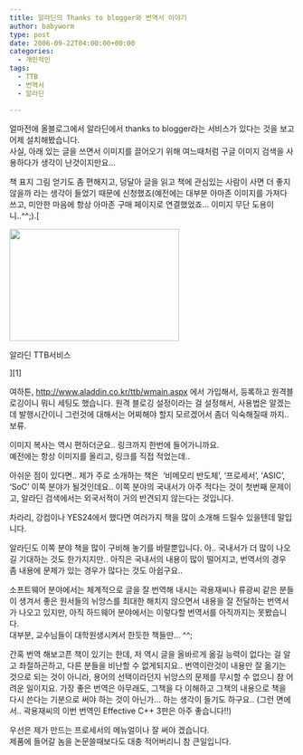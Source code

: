 ```yaml
---
title: 알라딘의 Thanks to blogger와 번역서 이야기
author: babyworm
type: post
date: 2006-09-22T04:00:00+00:00
categories:
  - 개인적인
tags:
  - TTB
  - 번역서
  - 알라딘

---
```

얼마전에 올블로그에서 알라딘에서 thanks to blogger라는 서비스가 있다는 것을 보고 어제 설치해봤습니다.  
사실, 아래 있는 글을 쓰면서 이미지를 끌어오기 위해 여느때처럼 구글 이미지 검색을 사용하다가 생각이 난것이지만요&#8230; 

책 표지 그림 얻기도 좀 편해지고, 덩달아 글을 읽고 책에 관심있는 사람이 사면 더 좋지 않을까 라는 생각이 들었기 때문에 신청했죠(예전에는 대부분 아마존 이미지를 가져다 쓰고, 미안한 마음에 항상 아마존 구매 페이지로 연결했었죠&#8230; 이미지 무단 도용이니..^^;).[

<div style="width: 310px" class="wp-caption aligncenter">
  <img loading="lazy" decoding="async" src="https://i0.wp.com/babyworm.net/wordpress/wp-content/uploads/1/cfile22.uf.1478264D4D6A7A8A2D68D4.jpg?resize=300%2C198" width="300" height="198" alt="" data-recalc-dims="1" />
  
  <p class="wp-caption-text">
    알라딘 TTB서비스
  </p>
</div>][1]

여하튼, <http://www.aladdin.co.kr/ttb/wmain.aspx> 에서 가입해서, 등록하고 원격블로깅이니 뭐니 세팅도 했습니다. 원격 블로깅 설정이라는 걸 설정해서, 사용법은 알겠는데 발행시간이니 그런것에 대해서는 어찌해야 할지 모르겠어서 좀더 익숙해질때 까지.. 보류.

이미지 복사는 역시 편하더군요.. 링크까지 한번에 들어가니까요.  
예전에는 항상 이미지를 올리고, 링크를 직접 적었는데.. 

아쉬운 점이 있다면.. 제가 주로 소개하는 책은&nbsp; &#8216;비메모리 반도체&#8217;, &#8216;프로세서&#8217;, &#8216;ASIC&#8217;, &#8216;SoC&#8217; 이쪽 분야가 될것인데요.. 이쪽 분야의 국내서가 아주 적다는 것이 첫번째 문제이고, 알라딘 검색에서는 외국서적이 거의 반견되지 않는다는 것입니다. 

차라리, 강컴이나 YES24에서 했다면 여러가지 책을 많이 소개해 드릴수 있을텐데 말입니다. 

알라딘도 이쪽 분야 책을 많이 구비해 놓기를 바랄뿐입니다. 아.. 국내서가 더 많이 나오길 기대하는 것도 한가지지만.. 아직은 국내서의 내용이 많이 떨어지고, 번역서의 경우 좀 내용에 문제가 있는 경우가 많다는 것도 아쉽구요..

소프트웨어 분야에서는 체계적으로 글을 잘 번역해 내시는 곽용재씨나 류광씨 같은 분들이 생겨서 좋은 원서들의 뉘앙스를 최대한 해치지 않으면서 내용을 잘 전달하는 번역서가 나오고 있지만, 아직 하드웨어 분야에서는 이렇다할 번역서를 아직까지는 못봤습니다.  
대부분, 교수님들이 대학원생시켜서 한듯한 책들만&#8230; ^^;

간혹 번역 해보고픈 책이 있기는 한데, 저 역시 글을 올바르게 옮길 능력이 없다는 걸 알고 좌절하곤하고, 다른 분들을 비난할 수 없게되지요.. 번역이란것이 내용만 잘 옮기는 것으로 되는 것이 아니라, 용어의 선택이라던지 뉘앙스의 문제를 무시할 수 없으니 참 어려운 일이지요. 가장 좋은 번역은 아무래도, 그책을 다 이해하고 그책의 내용으로 책을 다시 쓴다는 기분으로 써야 하는 것이 아닌가&#8230; 하는 생각이 들기도 하구요.. (그런 면에서.. 곽용재씨의 이번 번역인 Effective C++ 3판은 아주 좋습니다!!) 

우선은 제가 만드는 프로세서의 메뉴얼이나 잘 써야 겠습니다.&nbsp;  
제품에 들어갈 놈을 논문쓸때보다도 대충 적어버리니 참 큰일입니다.

 [1]: http://www.aladdin.co.kr/ttb/wmain.aspx